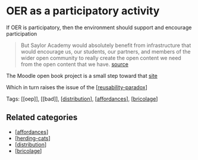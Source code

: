 # OER as a participatory activity

If OER is participatory, then the environment should support and encourage participation

> But Saylor Academy would absolutely benefit from infrastructure that would encourage us, our students, our partners, and members of the wider open community to really create the open content we need from the open content that we have. [source](http://www.saylor.org/2016/04/blog-oer-as-a-participatory-activity/)

The Moodle open book project is a small step toward that [site](https://davidtjones.wordpress.com/research/the-moodle-open-book-module-project/)

Which in turn raises the issue of the [[reusability-paradox]]

Tags: [[oep]], [[bad]], [[distribution]], [[affordances]], [[bricolage]] 

## Related categories

- [[affordances]]
- [[herding-cats]]
- [[distribution]]
- [[bricolage]]


[//begin]: # "Autogenerated link references for markdown compatibility"
[reusability-paradox]: ../Bricolage/reusability-paradox "Reusability Paradox"
[distribution]: ../distribution "Distribution"
[affordances]: ../affordances "Affordances"
[bricolage]: ../bricolage "Bricolage"
[herding-cats]: ../herding-cats "Herding Cats"
[//end]: # "Autogenerated link references"
[//begin]: # "Autogenerated link references for markdown compatibility"
[reusability-paradox]: ../Bricolage/reusability-paradox.md "Reusability Paradox"
[distribution]: ../distribution.md "Distribution"
[affordances]: ../affordances.md "Affordances"
[bricolage]: ../bricolage.md "Bricolage"
[affordances]: ../affordances.md "Affordances"
[herding-cats]: ../herding-cats.md "Herding Cats"
[distribution]: ../distribution.md "Distribution"
[bricolage]: ../bricolage.md "Bricolage"
[//end]: # "Autogenerated link references"